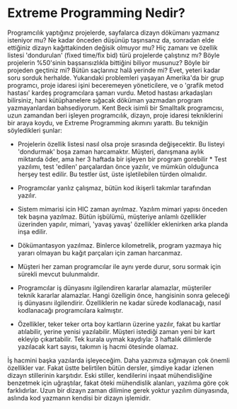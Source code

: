 # Extreme Programming Nedir?

Programcılık yaptığınız projelerde, sayfalarca dizayn dökümanı
yazmanız isteniyor mu? Ne kadar önceden düşünüp taşınsanız da,
sonradan elde ettiğiniz dizayn kağıttakinden değisik olmuyor mu? Hiç
zamanı ve özellik listesi 'dondurulan' (fixed time/fix bid) türü
projelerde çalıştınız mı? Böyle projelerin %50'sinin başsarısızlıkla
bittiğini biliyor musunuz? Böyle bir projeden geçtiniz mi? Bütün
saçlarınız halâ yerinde mi?  Evet, yeteri kadar soru sorduk
herhalde. Yukarıdaki problemleri yaşayan Amerika'da bir grup
programcı, proje idaresi işini beceremeyen yöneticilere, ve o 'grafik
metod hastası' kardeş programcılara şamarı vurdu. Metod hastası
arkadaşları bilirsiniz, hani kütüphanelere sığacak döküman yazmadan
program yazmayanlardan bahsediyorum.  Kent Beck isimli bir Smalltalk
programcısı, uzun zamandan beri işleyen programcılık, dizayn, proje
idaresi tekniklerini bir araya koydu, ve Extreme Programming akımını
yarattı. Bu tekniğin söyledikleri şunlar:

* Projelerin özellik listesi nasıl olsa proje sırasında değişecektir.
Bu listeyi 'dondurmak' boşa zaman harcamaktır. Müşteri, danışmana
aylık miktarda öder, ama her 3 haftada bir işleyen bir program
gorebilir * Test yazılımı, test 'edilen' parçalardan önce yazılır, ve
mümkün olduğunca herşey test edilir. Bu testler üst, üste
işletilebilen türden olmalıdır.

* Programcılar yanlız çalışmaz, bütün kod ikişerli takımlar tarafından
yazılır.

* Sistem mimarisi icin HIC zaman ayrılmaz. Yazılım mimari yapısı
önceden tek başına yazılmaz. Bütün işbülümü, müşteriye anlamlı
özellikler üzerinden yapılır, mimari, 'yavaş yavaş' özellikler
eklenirken arka planda inşa edilir.

* Dökümantasyon yazılmaz. Binlerce kilometrelik, program yazmaya hiç
yararı olmayan bu kağıt parçaları için zaman harcanmaz.

* Müşteri her zaman programcılar ile aynı yerde durur, soru sormak
için sürekli mevcut bulunmalıdır.

* Programcılar iş dünyasını ilgilendiren kararlar alamazlar,
müşteriler teknik kararlar alamazlar. Hangi özelligin önce, hangisinin
sonra geleceği iş dünyasını ilgilendirir. Özelliklerin ne kadar sürede
kodlanacağı, nasıl kodlanacağı programcılara kalmıştır.

* Özellikler, teker teker orta boy kartların üzerine yazılır, fakat bu
kartlar atılabilir, yerine yenisi yazılabilir. Müşteri istediği zaman
yeni bir kart ekleyip çıkartabilir. Tek kurala uymak kaydıyla: 3
haftalık dilimlerde yazılacak kart sayısı, takımın iş hacmi ötesinde
olamaz.

İş hacmini başka yazılarda işleyeceğim.  Daha yazımıza sığmayan çok
önemli özellikler var. Fakat üstte belirtilen bütün dersler, şimdiye
kadar izlenen dizayn stillerinin karşıtıdır. Eski stiller, kendilerini
inşaat mühendisliğine benzetmek için uğraştılar, fakat öteki
mühendislik alanları, yazılıma göre çok farklıdırlar. Uzun bir dizayn
zaman dilimine gerek yoktur yazılım dünyasında, aslında kod yazmanın
kendisi bir dizayn işlemidir.




